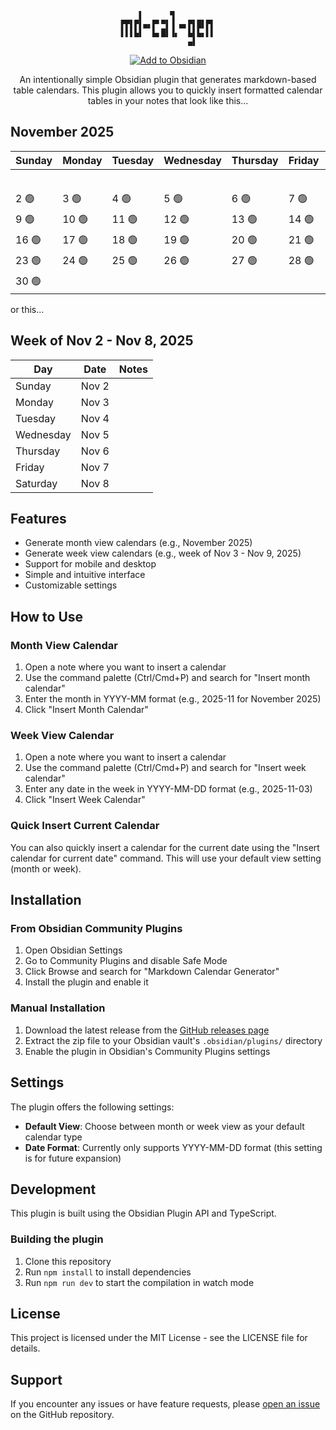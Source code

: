 <div align="center">

```
    ▌      ▜         
▛▛▌▛▌▄▖▛▘▀▌▐ ▄▖▛▌█▌▛▌
▌▌▌▙▌  ▙▖█▌▐▖  ▙▌▙▖▌▌
               ▄▌    
```

[![Add to Obsidian](https://img.shields.io/badge/Add%20to-Obsidian-7963E5?style=for-the-badge&logo=obsidian)](https://obsidian.md/plugins?id=md-cal-gen)

An intentionally simple Obsidian plugin that generates markdown-based table calendars. This plugin allows you to quickly insert formatted calendar tables in your notes that look like this...

</div>

## November 2025

| Sunday | Monday | Tuesday | Wednesday | Thursday | Friday | Saturday |
| ------ | ------ | ------- | --------- | -------- | ------ | -------- |
|        |        |         |           |          |        | 1 🟢     |
| 2 🟢   | 3 🟢   | 4 🟢    | 5 🟢      | 6 🟢     | 7 🟢   | 8 🟢     |
| 9 🟢   | 10 🟢  | 11 🟢   | 12 🟢     | 13 🟢    | 14 🟢  | 15 🟢    |
| 16 🟢  | 17 🟢  | 18 🟢   | 19 🟢     | 20 🟢    | 21 🟢  | 22 🟢    |
| 23 🟢  | 24 🟢  | 25 🟢   | 26 🟢     | 27 🟢    | 28 🟢  | 29 🟢    |
| 30 🟢  |        |         |           |          |        |          |


or this...

## Week of Nov 2 - Nov 8, 2025

| Day | Date | Notes |
|-----|------|-------|
| Sunday | Nov 2 | |
| Monday | Nov 3 | |
| Tuesday | Nov 4 | |
| Wednesday | Nov 5 | |
| Thursday | Nov 6 | |
| Friday | Nov 7 | |
| Saturday | Nov 8 | |


## Features

- Generate month view calendars (e.g., November 2025)
- Generate week view calendars (e.g., week of Nov 3 - Nov 9, 2025)
- Support for mobile and desktop
- Simple and intuitive interface
- Customizable settings

## How to Use

### Month View Calendar

1. Open a note where you want to insert a calendar
2. Use the command palette (Ctrl/Cmd+P) and search for "Insert month calendar"
3. Enter the month in YYYY-MM format (e.g., 2025-11 for November 2025)
4. Click "Insert Month Calendar"

### Week View Calendar

1. Open a note where you want to insert a calendar
2. Use the command palette (Ctrl/Cmd+P) and search for "Insert week calendar"
3. Enter any date in the week in YYYY-MM-DD format (e.g., 2025-11-03)
4. Click "Insert Week Calendar"


### Quick Insert Current Calendar

You can also quickly insert a calendar for the current date using the "Insert calendar for current date" command. This will use your default view setting (month or week).

## Installation

### From Obsidian Community Plugins

1. Open Obsidian Settings
2. Go to Community Plugins and disable Safe Mode
3. Click Browse and search for "Markdown Calendar Generator"
4. Install the plugin and enable it

### Manual Installation

1. Download the latest release from the [GitHub releases page](https://github.com/zachatrocity/md-cal-gen/releases)
2. Extract the zip file to your Obsidian vault's `.obsidian/plugins/` directory
3. Enable the plugin in Obsidian's Community Plugins settings

## Settings

The plugin offers the following settings:

- **Default View**: Choose between month or week view as your default calendar type
- **Date Format**: Currently only supports YYYY-MM-DD format (this setting is for future expansion)

## Development

This plugin is built using the Obsidian Plugin API and TypeScript.

### Building the plugin

1. Clone this repository
2. Run `npm install` to install dependencies
3. Run `npm run dev` to start the compilation in watch mode

## License

This project is licensed under the MIT License - see the LICENSE file for details.

## Support

If you encounter any issues or have feature requests, please [open an issue](https://github.com/zachatrocity/md-cal-gen/issues) on the GitHub repository.
